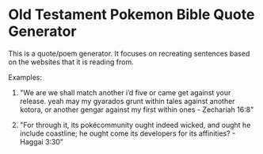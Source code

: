 Old Testament Pokemon Bible Quote Generator
===========================

This is a quote/poem generator. 
It focuses on recreating sentences based on the websites that it is reading from. 

Examples:
1. "We are we shall match another i’d five or came get against your release. yeah may my gyarados grunt within tales against another kotora, or another gengar against my first within ones - Zechariah 16:8"

2. "For through it, its pokécommunity ought indeed wicked, and ought he include coastline; he ought come its developers for its affinities? - Haggai 3:30"
